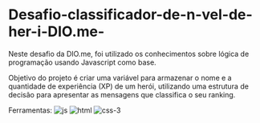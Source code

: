 # Desafio-classificador-de-n-vel-de-her-i-DIO.me-

Neste desafio da DIO.me, foi utilizado os conhecimentos sobre lógica de programação usando Javascript como base.

Objetivo do projeto é criar uma variável para armazenar o nome e a quantidade de experiência (XP) de um herói, utilizando uma estrutura de decisão para apresentar as mensagens que classifica o seu ranking.

Ferramentas:
![js](https://github.com/user-attachments/assets/556274c5-a42e-49fe-b527-7de86d5c9380) ![html](https://github.com/user-attachments/assets/b2aa2625-7066-4405-97c9-e6e25d2d5974) ![css-3](https://github.com/user-attachments/assets/7749c3eb-4769-4589-92c1-ada95a95ee62)  
